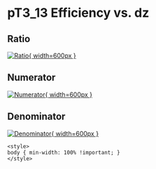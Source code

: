 # pT3_13 Efficiency vs. dz

## Ratio

[![Ratio](../mtv/var/pT3_13_eff_dz.png){ width=600px }](../mtv/var/pT3_13_eff_dz.pdf)

## Numerator

[![Numerator](../mtv/num/pT3_13_eff_dz_num.png){ width=600px }](../mtv/num/pT3_13_eff_dz_num.pdf)

## Denominator

[![Denominator](../mtv/den/pT3_13_eff_dz_den.png){ width=600px }](../mtv/den/pT3_13_eff_dz_den.pdf)


``` {=html}
<style>
body { min-width: 100% !important; }
</style>
```
